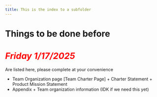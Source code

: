 ```yaml
---
title: This is the index to a subfolder
---
```


# Things to be done before

# <span style="color: red">*Friday 1/17/2025*</span>

Are listed here, please complete at your convenience

- Team Organization page [Team Charter Page] + Charter Statement + Product Mission Statement
- Appendix + Team organization information (IDK if we need this yet)